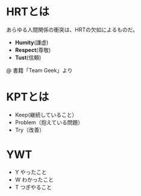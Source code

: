 # HRTとは
あらゆる人間関係の衝突は、HRTの欠如によるものだ。
- **Humity**(謙虚)
- **Respect**(尊敬)
- **Tust**(信頼)

@ 書籍「Team Geek」より

# KPTとは
- Keep(継続していること）
- Problem（抱えている問題）
- Try（改善）

# YWT
- Y やったこと
- W わかったこと
- T つぎやること